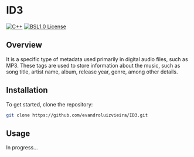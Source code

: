 # ID3

[![C++](https://img.shields.io/badge/C++-004488)](https://cplusplus.com/)
[![BSL1.0 License](https://img.shields.io/badge/License-BSL-green.svg)](https://choosealicense.com/licenses/bsl-1.0/)

## Overview
It is a specific type of metadata used primarily in digital audio files, such as MP3.
These tags are used to store information about the music, such as song title, artist name, album, release year, genre, among other details.

## Installation
To get started, clone the repository:
```bash
git clone https://github.com/evandroluizvieira/ID3.git
```

## Usage
In progress...
